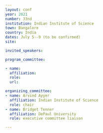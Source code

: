 ```yaml
---
layout: conf
year: 2021
number: 33nd
institution: Indian Institute of Science
town: Bangalore
country: India
dates: July 5--9 (to be confirmed)
site: 

invited_speakers:

program_committee:

- name:
  affiliation:
  role:
  url:

organizing_committee:
- name: Arvind Ayyer
  affiliation: Indian Institute of Science
  role: chair
- name: Bridget Tenner
  affiliation: DePaul University
  role: executive committee liaison

---
```

